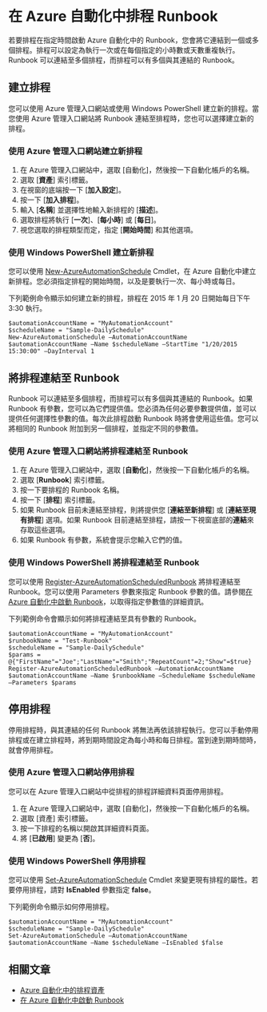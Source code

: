 <properties 
   pageTitle="在 Azure 自動化中排程 Runbook"
   description="描述如何在 Azure 自動化中建立排程，以便以特定時間或循環排程來自動啟動 Runbook。"
   services="automation"
   documentationCenter=""
   authors="bwren"
   manager="stevenka"
   editor="tysonn" />
<tags 
   ms.service="automation"
   ms.devlang="na"
   ms.topic="article"
   ms.tgt_pltfrm="na"
   ms.workload="infrastructure-services"
   ms.date="03/30/2015"
   ms.author="bwren" />

# 在 Azure 自動化中排程 Runbook

若要排程在指定時間啟動 Azure 自動化中的 Runbook，您會將它連結到一個或多個排程。排程可以設定為執行一次或在每個指定的小時數或天數重複執行。Runbook 可以連結至多個排程，而排程可以有多個與其連結的 Runbook。

## 建立排程

您可以使用 Azure 管理入口網站或使用 Windows PowerShell 建立新的排程。當您使用 Azure 管理入口網站將 Runbook 連結至排程時，您也可以選擇建立新的排程。

### 使用 Azure 管理入口網站建立新排程

1. 在 Azure 管理入口網站中，選取 [自動化]，然後按一下自動化帳戶的名稱。
1. 選取 [**資產**] 索引標籤。
1. 在視窗的底端按一下 [**加入設定**]。
1. 按一下 [**加入排程**]。
1. 輸入 [**名稱**] 並選擇性地輸入新排程的 [**描述**]。
1. 選取排程將執行 [**一次**]、[**每小時**] 或 [**每日**]。
1. 視您選取的排程類型而定，指定 [**開始時間**] 和其他選項。

### 使用 Windows PowerShell 建立新排程

您可以使用 [New-AzureAutomationSchedule](http://msdn.microsoft.com/library/azure/dn690271.aspx) Cmdlet，在 Azure 自動化中建立新排程。您必須指定排程的開始時間，以及是要執行一次、每小時或每日。

下列範例命令顯示如何建立新的排程，排程在 2015 年 1 月 20 日開始每日下午 3:30 執行。

	$automationAccountName = "MyAutomationAccount"
	$scheduleName = "Sample-DailySchedule"
	New-AzureAutomationSchedule –AutomationAccountName $automationAccountName –Name $scheduleName –StartTime "1/20/2015 15:30:00" –DayInterval 1

## 將排程連結至 Runbook

Runbook 可以連結至多個排程，而排程可以有多個與其連結的 Runbook。如果 Runbook 有參數，您可以為它們提供值。您必須為任何必要參數提供值，並可以提供任何選擇性參數的值。每次此排程啟動 Runbook 時將會使用這些值。您可以將相同的 Runbook 附加到另一個排程，並指定不同的參數值。

### 使用 Azure 管理入口網站將排程連結至 Runbook

1. 在 Azure 管理入口網站中，選取 [**自動化**]，然後按一下自動化帳戶的名稱。
1. 選取 [**Runbook**] 索引標籤。
1. 按一下要排程的 Runbook 名稱。
1. 按一下 [**排程**] 索引標籤。
2. 如果 Runbook 目前未連結至排程，則將提供您 [**連結至新排程**] 或 [**連結至現有排程**] 選項。如果 Runbook 目前連結至排程，請按一下視窗底部的**連結**來存取這些選項。
1. 如果 Runbook 有參數，系統會提示您輸入它們的值。  

### 使用 Windows PowerShell 將排程連結至 Runbook

您可以使用 [Register-AzureAutomationScheduledRunbook](http://msdn.microsoft.com/library/azure/dn690265.aspx) 將排程連結至 Runbook。您可以使用 Parameters 參數來指定 Runbook 參數的值。請參閱[在 Azure 自動化中啟動 Runbook](automation-starting-a-runbook.md)，以取得指定參數值的詳細資訊。

下列範例命令會顯示如何將排程連結至具有參數的 Runbook。

	$automationAccountName = "MyAutomationAccount"
	$runbookName = "Test-Runbook"
	$scheduleName = "Sample-DailySchedule"
	$params = @{"FirstName"="Joe";"LastName"="Smith";"RepeatCount"=2;"Show"=$true}
	Register-AzureAutomationScheduledRunbook –AutomationAccountName $automationAccountName –Name $runbookName –ScheduleName $scheduleName –Parameters $params

## 停用排程

停用排程時，與其連結的任何 Runbook 將無法再依該排程執行。您可以手動停用排程或在建立排程時，將到期時間設定為每小時和每日排程。當到達到期時間時，就會停用排程。

### 使用 Azure 管理入口網站停用排程

您可以在 Azure 管理入口網站中從排程的排程詳細資料頁面停用排程。

1. 在 Azure 管理入口網站中，選取 [自動化]，然後按一下自動化帳戶的名稱。
1. 選取 [資產] 索引標籤。
1. 按一下排程的名稱以開啟其詳細資料頁面。
2. 將 [**已啟用**] 變更為 [**否**]。

### 使用 Windows PowerShell 停用排程

您可以使用 [Set-AzureAutomationSchedule](http://msdn.microsoft.com/library/azure/dn690270.aspx) Cmdlet 來變更現有排程的屬性。若要停用排程，請對 **IsEnabled** 參數指定 **false**。

下列範例命令顯示如何停用排程。

	$automationAccountName = "MyAutomationAccount"
	$scheduleName = "Sample-DailySchedule"
	Set-AzureAutomationSchedule –AutomationAccountName $automationAccountName –Name $scheduleName –IsEnabled $false

## 相關文章

- [Azure 自動化中的排程資產](http://msdn.microsoft.com/library/azure/dn940016.aspx)
- [在 Azure 自動化中啟動 Runbook](automation-starting-a-runbook.md) 

<!---HONumber=62-->